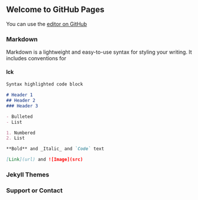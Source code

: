 ## Welcome to GitHub Pages

You can use the [editor on GitHub](https://github.com/usersLck/usersLck.github.io/edit/master/index.md) 

### Markdown

Markdown is a lightweight and easy-to-use syntax for styling your writing. It includes conventions for

#### lck

```markdown
Syntax highlighted code block

# Header 1
## Header 2
### Header 3

- Bulleted
- List

1. Numbered
2. List

**Bold** and _Italic_ and `Code` text

[Link](url) and ![Image](src)
```

### Jekyll Themes

### Support or Contact
